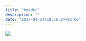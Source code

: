 ```yaml
---
title: "header"
description: ""
date: "2017-04-24T18:36:24+02:00"
---
```

<div class="brand">
  <a class="logo" href="/"><img src="/img/g102.png"/></a>
</div>
